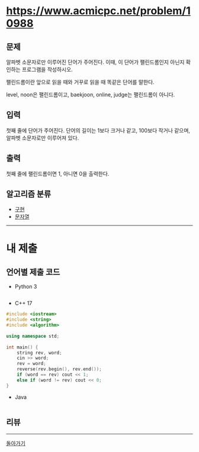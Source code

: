 # https://www.acmicpc.net/problem/10988


## 문제

알파벳 소문자로만 이루어진 단어가 주어진다. 이때, 이 단어가 팰린드롬인지 아닌지 확인하는 프로그램을 작성하시오.

팰린드롬이란 앞으로 읽을 때와 거꾸로 읽을 때 똑같은 단어를 말한다. 

level, noon은 팰린드롬이고, baekjoon, online, judge는 팰린드롬이 아니다.

## 입력

첫째 줄에 단어가 주어진다. 단어의 길이는 1보다 크거나 같고, 100보다 작거나 같으며, 알파벳 소문자로만 이루어져 있다.

## 출력

첫째 줄에 팰린드롬이면 1, 아니면 0을 출력한다.

## 알고리즘 분류

- [구현](https://www.acmicpc.net/problem/tag/102)
- [문자열](https://www.acmicpc.net/problem/tag/158)

---
# 내 제출

## 언어별 제출 코드

- Python 3
``` python

```

- C++ 17
``` c++
#include <iostream>  
#include <string>  
#include <algorithm>  
  
using namespace std;  
  
int main() {  
    string rev, word;  
    cin >> word;  
    rev = word;  
    reverse(rev.begin(), rev.end());  
    if (word == rev) cout << 1;  
    else if (word != rev) cout << 0;  
}
```

- Java
``` java

```

## 리뷰




---
[돌아가기](../Step.md) 